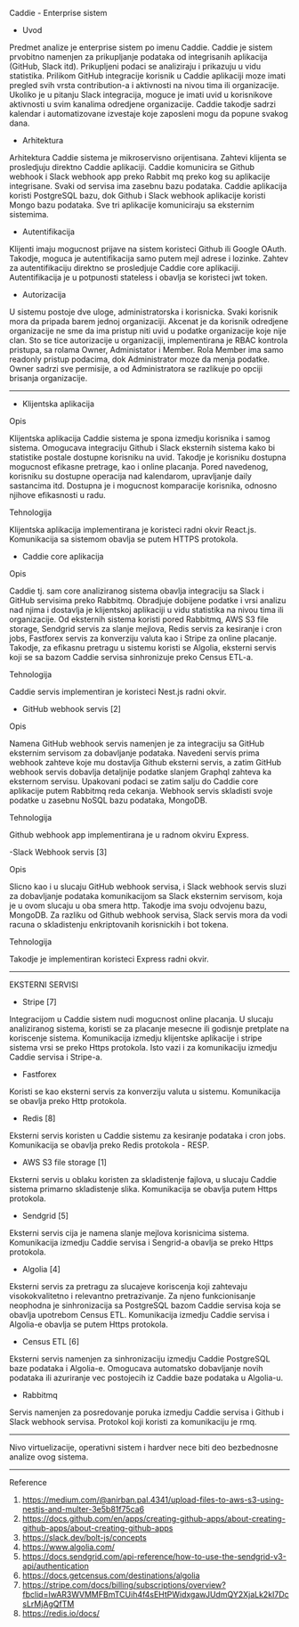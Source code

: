 Caddie - Enterprise sistem

- Uvod

Predmet analize je enterprise sistem po imenu Caddie. Caddie je sistem prvobitno namenjen za prikupljanje podataka od integrisanih aplikacija (GitHub, Slack itd). Prikupljeni podaci se analiziraju i prikazuju u vidu statistika. Prilikom GitHub integracije korisnik u Caddie aplikaciji moze imati pregled svih vrsta contribution-a i aktivnosti na nivou tima ili organizacije. Ukoliko je u pitanju Slack integracija, moguce je imati uvid u korisnikove aktivnosti u svim kanalima odredjene organizacije. Caddie takodje sadrzi kalendar i automatizovane izvestaje koje zaposleni mogu da popune svakog dana.

- Arhitektura

Arhitektura Caddie sistema je mikroservisno orijentisana. Zahtevi klijenta se prosledjuju direktno Caddie aplikaciji. Caddie komunicira se Github webhook i Slack webhook app preko Rabbit mq preko kog su aplikacije integrisane. Svaki od servisa ima zasebnu bazu podataka. Caddie aplikacija koristi PostgreSQL bazu, dok Github i Slack webhook aplikacije koristi Mongo bazu podataka. Sve tri aplikacije komuniciraju sa eksternim sistemima.

- Autentifikacija

Klijenti imaju mogucnost prijave na sistem koristeci Github ili Google OAuth. Takodje, moguca je autentifikacija samo putem mejl adrese i lozinke. Zahtev za autentifikaciju direktno se prosledjuje Caddie core aplikaciji. Autentifikacija je u potpunosti stateless i obavlja se koristeci jwt token.

- Autorizacija

U sistemu postoje dve uloge, administratorska i korisnicka. Svaki korisnik mora da pripada barem jednoj organizaciji. Akcenat je da korisnik odredjene organizacije ne sme da ima pristup niti uvid u podatke organizacije koje nije clan. Sto se tice autorizacije u organizaciji, implementirana je RBAC kontrola pristupa, sa rolama Owner, Administator i Member. Rola Member ima samo readonly pristup podacima, dok Administrator moze da menja podatke. Owner sadrzi sve permisije, a od Administratora se razlikuje po opciji brisanja organizacije. 


-----------------------------------------------

- Klijentska aplikacija

Opis

Klijentska aplikacija Caddie sistema je spona izmedju korisnika i samog sistema. Omogucava integraciju Github i Slack eksternih sistema kako bi statistike postale dostupne korisniku na uvid. Takodje je korisniku dostupna mogucnost efikasne pretrage, kao i online placanja. Pored navedenog, korisniku su dostupne operacija nad kalendarom, upravljanje daily sastancima itd. Dostupna je i mogucnost komparacije korisnika, odnosno njihove efikasnosti u radu.

Tehnologija 

Klijentska aplikacija implementirana je koristeci radni okvir React.js. Komunikacija sa sistemom obavlja se putem HTTPS protokola.


- Caddie core aplikacija

Opis 

Caddie tj. sam core analiziranog sistema obavlja integraciju sa Slack i GitHub servisima preko Rabbitmq. Obradjuje dobijene podatke i vrsi analizu nad njima i dostavlja je klijentskoj aplikaciji u vidu statistika na nivou tima ili organizacije. Od eksternih sistema koristi pored Rabbitmq, AWS S3 file storage, Sendgrid servis za slanje mejlova, Redis servis za kesiranje i cron jobs, Fastforex servis za konverziju valuta kao i Stripe za online placanje. Takodje, za efikasnu pretragu u sistemu koristi se Algolia, eksterni servis koji se sa bazom Caddie servisa sinhronizuje preko Census ETL-a.

Tehnologija

Caddie servis implementiran je koristeci Nest.js radni okvir. 


- GitHub webhook servis [2]

Opis

Namena GitHub webhook servis namenjen je za integraciju sa GitHub eksternim servisom za dobavljanje podataka. Navedeni servis prima webhook zahteve koje mu dostavlja Github eksterni servis, a zatim GitHub webhook servis dobavlja detaljnije podatke slanjem Graphql zahteva ka eksternom servisu. Upakovani podaci se zatim salju do Caddie core aplikacije putem Rabbitmq reda cekanja. Webhook servis skladisti svoje podatke u zasebnu NoSQL bazu podataka, MongoDB.

Tehnologija

Github webhook app implementirana je u radnom okviru Express.


-Slack Webhook servis [3]

Opis

Slicno kao i u slucaju GitHub webhook servisa, i Slack webhook servis sluzi za dobavljanje podataka komunikacijom sa Slack eksternim servisom, koja je u ovom slucaju u oba smera http. Takodje ima svoju odvojenu bazu, MongoDB. Za razliku od Github webhook servisa, Slack servis mora da vodi racuna o skladistenju enkriptovanih korisnickih i bot tokena. 

Tehnologija

Takodje je implementiran koristeci Express radni okvir.


-----------------------------------------------

EKSTERNI SERVISI

- Stripe [7]

Integracijom u Caddie sistem nudi mogucnost online placanja. U slucaju analiziranog sistema, koristi se za placanje mesecne ili godisnje pretplate na koriscenje sistema. Komunikacija izmedju klijentske aplikacije i stripe sistema vrsi se preko Https protokola. Isto vazi i za komunikaciju izmedju Caddie servisa i Stripe-a.

- Fastforex

Koristi se kao eksterni servis za konverziju valuta u sistemu. Komunikacija se obavlja preko Http protokola.

- Redis [8]

Eksterni servis koristen u Caddie sistemu za kesiranje podataka i cron jobs. Komunikacija se obavlja preko Redis protokola - RESP.

- AWS S3 file storage [1]

Eksterni servis u oblaku koristen za skladistenje fajlova, u slucaju Caddie sistema primarno skladistenje slika. Komunikacija se obavlja putem Https protokola. 

- Sendgrid [5]

Eksterni servis cija je namena slanje mejlova korisnicima sistema. Komunikacija izmedju Caddie servisa i Sengrid-a obavlja se preko Https protokola. 

- Algolia [4]

Eksterni servis za pretragu za slucajeve koriscenja koji zahtevaju visokokvalitetno i relevantno pretrazivanje. Za njeno funkcionisanje neophodna je sinhronizacija sa PostgreSQL bazom Caddie servisa koja se obavlja upotrebom Census ETL. Komunikacija izmedju Caddie servisa i Algolia-e obavlja se putem Https protokola.

- Census ETL [6]

Eksterni servis namenjen za sinhronizaciju izmedju Caddie PostgreSQL baze podataka i Algolia-e. Omogucava automatsko dobavljanje novih podataka ili azuriranje vec postojecih iz Caddie baze podataka u Algolia-u.

- Rabbitmq

Servis namenjen za posredovanje poruka izmedju Caddie servisa i Github i Slack webhook servisa. Protokol koji koristi za komunikaciju je rmq.


-------------------------------------------------

Nivo virtuelizacije, operativni sistem i hardver nece biti deo bezbednosne analize ovog sistema.


----------------------------------
Reference
1. https://medium.com/@anirban.pal.4341/upload-files-to-aws-s3-using-nestjs-and-multer-3e5b81f75ca6
2. https://docs.github.com/en/apps/creating-github-apps/about-creating-github-apps/about-creating-github-apps
3. https://slack.dev/bolt-js/concepts
4. https://www.algolia.com/
5. https://docs.sendgrid.com/api-reference/how-to-use-the-sendgrid-v3-api/authentication
6. https://docs.getcensus.com/destinations/algolia
7. https://stripe.com/docs/billing/subscriptions/overview?fbclid=IwAR3WVMMFBmTCUih4f4sEHtPWidxgawJUdmQY2XjaLk2kI7DcsLrMjAgQfTM
8. https://redis.io/docs/













